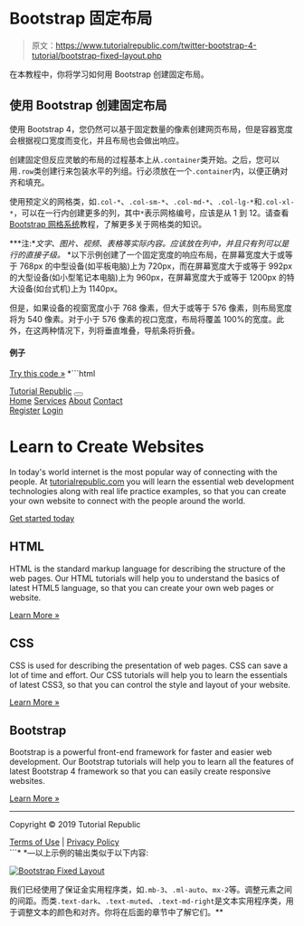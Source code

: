 # Bootstrap 固定布局

> 原文：<https://www.tutorialrepublic.com/twitter-bootstrap-4-tutorial/bootstrap-fixed-layout.php>

在本教程中，你将学习如何用 Bootstrap 创建固定布局。

## 使用 Bootstrap 创建固定布局

使用 Bootstrap 4，您仍然可以基于固定数量的像素创建网页布局，但是容器宽度会根据视口宽度而变化，并且布局也会做出响应。

创建固定但反应灵敏的布局的过程基本上从`.container`类开始。之后，您可以用`.row`类创建行来包装水平的列组。行必须放在一个`.container`内，以便正确对齐和填充。

使用预定义的网格类，如`.col-*`、`.col-sm-*`、`.col-md-*`、`.col-lg-*`和`.col-xl-*`，可以在一行内创建更多的列，其中`*`表示网格编号，应该是从 1 到 12。请查看[Bootstrap 网格系统](bootstrap-grid-system.php)教程，了解更多关于网格类的知识。

 ***注:**文字、图片、视频、表格等实际内容。应该放在列中，并且只有列可以是行的直接子级。*  *以下示例创建了一个固定宽度的响应布局，在屏幕宽度大于或等于 768px 的中型设备(如平板电脑)上为 720px，而在屏幕宽度大于或等于 992px 的大型设备(如小型笔记本电脑)上为 960px，在屏幕宽度大于或等于 1200px 的特大设备(如台式机)上为 1140px。

但是，如果设备的视窗宽度小于 768 像素，但大于或等于 576 像素，则布局宽度将为 540 像素。对于小于 576 像素的视口宽度，布局将覆盖 100%的宽度。此外，在这两种情况下，列将垂直堆叠，导航条将折叠。

#### 例子

[Try this code »](../codelab.php?topic=bootstrap-4&file=fixed-layout "Try this code using online Editor") *```html
<!DOCTYPE html>
<html lang="en">
<head>
<meta charset="utf-8">
<meta name="viewport" content="width=device-width, initial-scale=1, shrink-to-fit=no">
<title>Bootstrap 4 Fixed Layout Example</title>
<link rel="stylesheet" href="css/bootstrap.min.css">
<script src="http://code.jquery.com/jquery-3.3.1.min.js"></script>
<script src="js/bootstrap.min.js"></script>
</head>
<body>
<nav class="navbar navbar-expand-md navbar-dark bg-dark mb-3">
    <div class="container">
        <a href="#" class="navbar-brand mr-3">Tutorial Republic</a>
        <button type="button" class="navbar-toggler" data-toggle="collapse" data-target="#navbarCollapse">
            <span class="navbar-toggler-icon"></span>
        </button>
        <div class="collapse navbar-collapse" id="navbarCollapse">
            <div class="navbar-nav">
                <a href="#" class="nav-item nav-link active">Home</a>
                <a href="#" class="nav-item nav-link">Services</a>
                <a href="#" class="nav-item nav-link">About</a>
                <a href="#" class="nav-item nav-link">Contact</a>
            </div>
            <div class="navbar-nav ml-auto">
                <a href="#" class="nav-item nav-link">Register</a>
                <a href="#" class="nav-item nav-link">Login</a>
            </div>
        </div>
    </div>    
</nav>
<div class="container">
    <div class="jumbotron">
        <h1>Learn to Create Websites</h1>
        <p class="lead">In today's world internet is the most popular way of connecting with the people. At <a href="https://www.tutorialrepublic.com" target="_blank">tutorialrepublic.com</a> you will learn the essential web development technologies along with real life practice examples, so that you can create your own website to connect with the people around the world.</p>
        <p><a href="https://www.tutorialrepublic.com" target="_blank" class="btn btn-success btn-lg">Get started today</a></p>
    </div>
    <div class="row">
        <div class="col-md-4">
            <h2>HTML</h2>
            <p>HTML is the standard markup language for describing the structure of the web pages. Our HTML tutorials will help you to understand the basics of latest HTML5 language, so that you can create your own web pages or website.</p>
            <p><a href="https://www.tutorialrepublic.com/html-tutorial/" target="_blank" class="btn btn-success">Learn More &raquo;</a></p>
        </div>
        <div class="col-md-4">
            <h2>CSS</h2>
            <p>CSS is used for describing the presentation of web pages. CSS can save a lot of time and effort. Our CSS tutorials will help you to learn the essentials of latest CSS3, so that you can control the style and layout of your website.</p>
            <p><a href="https://www.tutorialrepublic.com/css-tutorial/" target="_blank" class="btn btn-success">Learn More &raquo;</a></p>
        </div>
        <div class="col-md-4">
            <h2>Bootstrap</h2>
            <p>Bootstrap is a powerful front-end framework for faster and easier web development. Our Bootstrap tutorials will help you to learn all the features of latest Bootstrap 4 framework so that you can easily create responsive websites.</p>
            <p><a href="https://www.tutorialrepublic.com/twitter-bootstrap-tutorial/" target="_blank" class="btn btn-success">Learn More &raquo;</a></p>
        </div>
    </div>
    <hr>
    <footer>
        <div class="row">
            <div class="col-md-6">
                <p>Copyright © 2019 Tutorial Republic</p>
            </div>
            <div class="col-md-6 text-md-right">
                <a href="#" class="text-dark">Terms of Use</a> 
                <span class="text-muted mx-2">|</span> 
                <a href="#" class="text-dark">Privacy Policy</a>
            </div>
        </div>
    </footer>
</div>
</body>
</html>
```*  *—以上示例的输出类似于以下内容:

[![Bootstrap Fixed Layout](img/23134291a0b3e37e2b1f19e6a5410206.png)](../codelab.php?topic=bootstrap-4&file=fixed-layout) 

我们已经使用了保证金实用程序类，如`.mb-3`、`.ml-auto`、`mx-2`等。调整元素之间的间距。而类`.text-dark`、`.text-muted`、`.text-md-right`是文本实用程序类，用于调整文本的颜色和对齐。你将在后面的章节中了解它们。**